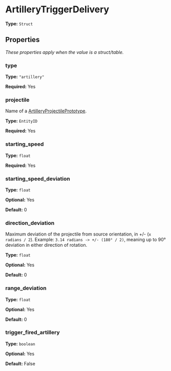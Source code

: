 # ArtilleryTriggerDelivery

**Type:** `Struct`

## Properties

*These properties apply when the value is a struct/table.*

### type

**Type:** `"artillery"`

**Required:** Yes

### projectile

Name of a [ArtilleryProjectilePrototype](prototype:ArtilleryProjectilePrototype).

**Type:** `EntityID`

**Required:** Yes

### starting_speed

**Type:** `float`

**Required:** Yes

### starting_speed_deviation

**Type:** `float`

**Optional:** Yes

**Default:** 0

### direction_deviation

Maximum deviation of the projectile from source orientation, in +/- (`x radians / 2`). Example: `3.14 radians -> +/- (180° / 2)`, meaning up to 90° deviation in either direction of rotation.

**Type:** `float`

**Optional:** Yes

**Default:** 0

### range_deviation

**Type:** `float`

**Optional:** Yes

**Default:** 0

### trigger_fired_artillery

**Type:** `boolean`

**Optional:** Yes

**Default:** False

